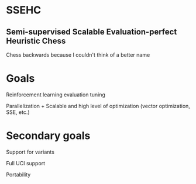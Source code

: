# SSEHC
## Semi-supervised Scalable Evaluation-perfect Heuristic Chess 
Chess backwards because I couldn't think of a better name

# Goals
Reinforcement learning evaluation tuning

Parallelization + Scalable and high level of optimization (vector optimization, SSE, etc.)

# Secondary goals
Support for variants

Full UCI support

Portability
